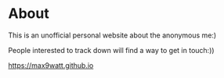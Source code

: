 # About
<p>This is an unofficial personal website about the anonymous me:)</p>
<p>People interested to track down will find a way to get in touch:))</p>

https://max9watt.github.io
